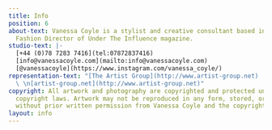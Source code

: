 ```yaml
---
title: Info
position: 6
about-text: Vanessa Coyle is a stylist and creative consultant based in London. Currently
  Fashion Director of Under The Influence magazine.
studio-text: |-
  [+44 (0)78 7283 7416](tel:07872837416)  
  [info@vanessacoyle.com](mailto:info@vanessacoyle.com)  
  [@vanessacoyle](https://www.instagram.com/vanessa_coyle/)  
representation-text: "[The Artist Group](http://www.artist-group.net)  \n[jo@artist-group.net](mailto:jo@artist-group.net)
  \ \n[artist-group.net](http://www.artist-group.net)"
copyright: All artwork and photography are copyrighted and protected under international
  copyright laws. Artwork may not be reproduced in any form, stored, or manipulated
  without prior written permission from Vanessa Coyle and the copyright holders.
layout: info
---
```


